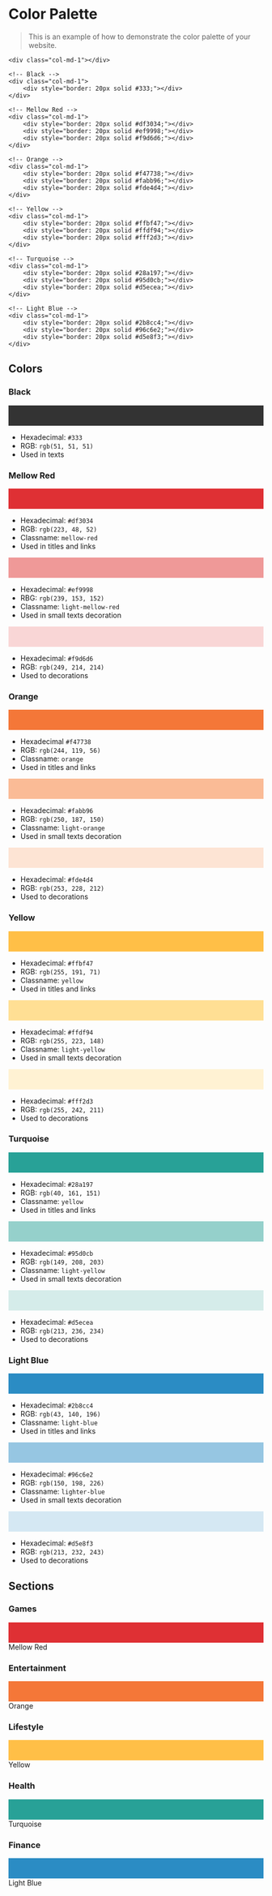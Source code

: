 Color Palette
============================================================

> This is an example of how to demonstrate the color palette of your website.

<div class="row">

	<div class="col-md-1"></div>
	
	<!-- Black -->
	<div class="col-md-1">
		<div style="border: 20px solid #333;"></div>
	</div>
	
	<!-- Mellow Red -->
	<div class="col-md-1">
		<div style="border: 20px solid #df3034;"></div>
		<div style="border: 20px solid #ef9998;"></div>
		<div style="border: 20px solid #f9d6d6;"></div>
	</div>

	<!-- Orange -->
	<div class="col-md-1">
		<div style="border: 20px solid #f47738;"></div>
		<div style="border: 20px solid #fabb96;"></div>
		<div style="border: 20px solid #fde4d4;"></div>
	</div>
	
	<!-- Yellow -->
	<div class="col-md-1">
		<div style="border: 20px solid #ffbf47;"></div>
		<div style="border: 20px solid #ffdf94;"></div>
		<div style="border: 20px solid #fff2d3;"></div>
	</div>
	
	<!-- Turquoise -->
	<div class="col-md-1">
		<div style="border: 20px solid #28a197;"></div>
		<div style="border: 20px solid #95d0cb;"></div>
		<div style="border: 20px solid #d5ecea;"></div>
	</div>
	
	<!-- Light Blue -->
	<div class="col-md-1">
		<div style="border: 20px solid #2b8cc4;"></div>
		<div style="border: 20px solid #96c6e2;"></div>
		<div style="border: 20px solid #d5e8f3;"></div>
	</div>
	
</div>


Colors
------------------------------------------------------------

### Black

<div style="border: 20px solid #333; margin: 1em 0;"></div>

- Hexadecimal: `#333`
- RGB: `rgb(51, 51, 51)`
- Used in texts

### Mellow Red

<div style="border: 20px solid #df3034; margin: 1em 0;"></div>

- Hexadecimal: `#df3034`
- RGB: `rgb(223, 48, 52)`
- Classname: `mellow-red`
- Used in titles and links

<div style="border: 20px solid #ef9998; margin: 1em 0;"></div>

- Hexadecimal: `#ef9998`
- RBG: `rgb(239, 153, 152)`
- Classname: `light-mellow-red`
- Used in small texts decoration

<div style="border: 20px solid #f9d6d6; margin: 1em 0;"></div>

- Hexadecimal: `#f9d6d6`
- RGB: `rgb(249, 214, 214)`
- Used to decorations

### Orange

<div style="border: 20px solid #f47738; margin: 1em 0;"></div>

- Hexadecimal `#f47738`
- RGB: `rgb(244, 119, 56)`
- Classname: `orange`
- Used in titles and links

<div style="border: 20px solid #fabb96; margin: 1em 0;"></div>

- Hexadecimal: `#fabb96`
- RGB: `rgb(250, 187, 150)`
- Classname: `light-orange`
- Used in small texts decoration

<div style="border: 20px solid #fde4d4; margin: 1em 0;"></div>

- Hexadecimal: `#fde4d4`
- RGB: `rgb(253, 228, 212)`
- Used to decorations


### Yellow

<div style="border: 20px solid #ffbf47; margin: 1em 0;"></div>

- Hexadecimal: `#ffbf47`
- RGB: `rgb(255, 191, 71)`
- Classname: `yellow`
- Used in titles and links

<div style="border: 20px solid #ffdf94; margin: 1em 0;"></div>

- Hexadecimal: `#ffdf94`
- RGB: `rgb(255, 223, 148)`
- Classname: `light-yellow`
- Used in small texts decoration

<div style="border: 20px solid #fff2d3; margin: 1em 0;"></div>

- Hexadecimal: `#fff2d3`
- RGB: `rgb(255, 242, 211)`
- Used to decorations

### Turquoise

<div style="border: 20px solid #28a197; margin: 1em 0;"></div>

- Hexadecimal: `#28a197`
- RGB: `rgb(40, 161, 151)`
- Classname: `yellow`
- Used in titles and links

<div style="border: 20px solid #95d0cb; margin: 1em 0;"></div>

- Hexadecimal: `#95d0cb`
- RGB: `rgb(149, 208, 203)`
- Classname: `light-yellow`
- Used in small texts decoration

<div style="border: 20px solid #d5ecea; margin: 1em 0;"></div>

- Hexadecimal: `#d5ecea`
- RGB: `rgb(213, 236, 234)`
- Used to decorations

### Light Blue

<div style="border: 20px solid #2b8cc4; margin: 1em 0;"></div>

- Hexadecimal: `#2b8cc4`
- RGB: `rgb(43, 140, 196)`
- Classname: `light-blue`
- Used in titles and links

<div style="border: 20px solid #96c6e2; margin: 1em 0;"></div>

- Hexadecimal: `#96c6e2`
- RGB: `rgb(150, 198, 226)`
- Classname: `lighter-blue`
- Used in small texts decoration

<div style="border: 20px solid #d5e8f3; margin: 1em 0;"></div>

- Hexadecimal: `#d5e8f3`
- RGB: `rgb(213, 232, 243)`
- Used to decorations


Sections
------------------------------------------------------------

### Games

<div style="border: 20px solid #df3034;"></div>
Mellow Red

### Entertainment

<div style="border: 20px solid #f47738;"></div>
Orange

### Lifestyle

<div style="border: 20px solid #ffbf47;"></div>
Yellow

### Health

<div style="border: 20px solid #28a197;"></div>
Turquoise

### Finance

<div style="border: 20px solid #2b8cc4;"></div>
Light Blue


<!--[source]-->
